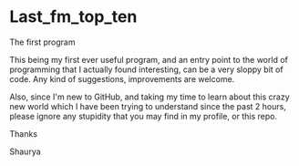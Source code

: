 # Last_fm_top_ten
The first program

This being my first ever useful program, and an entry point to the world of programming that I actually found interesting, can be a very sloppy bit of code. 
Any kind of suggestions, improvements are welcome.

Also, since I'm new to GitHub, and taking my time to learn about this crazy new world which I have been trying to understand since the past 2 hours, please ignore any stupidity that you may find in my profile, or this repo.

Thanks

Shaurya
